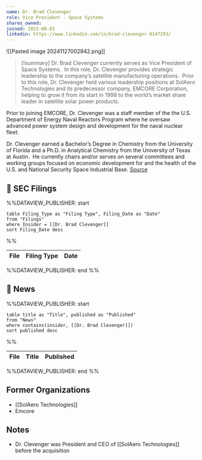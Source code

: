 ```yaml
---
name: Dr. Brad Clevenger
role: Vice President - Space Systems
shares_owned: 
joined: 2022-08-01
linkedin: https://www.linkedin.com/in/brad-clevenger-0147293/
---
```


![[Pasted image 20241127002942.png]]

>[!summary]
Dr. Brad Clevenger currently serves as Vice President of Space Systems.  In this role, Dr. Clevenger provides strategic leadership to the company’s satellite manufacturing operations.  Prior to this role, Dr. Clevenger held various leadership positions at SolAero Technologies and its predecessor company, EMCORE Corporation, helping to grow it from its start in 1998 to the world’s market share leader in satellite solar power products.
>
Prior to joining EMCORE, Dr. Clevenger was a staff member of the the U.S. Department of Energy Naval Reactors Program where he oversaw advanced power system design and development for the naval nuclear fleet.
>
Dr. Clevenger earned a Bachelor’s Degree in Chemistry from the University of Florida and a Ph.D. in Analytical Chemistry from the University of Texas at Austin.  He currently chairs and/or serves on several committees and working groups focused on economic development for and the health of the U.S. and National Security Space Industrial Base.
[Source](https://www.rocketlabusa.com/about/team/)

## 💼 SEC Filings
%%DATAVIEW_PUBLISHER: start
```
table Filing_Type as "Filing Type", Filing_Date as "Date"
from "Filings"
where Insider = [[Dr. Brad Clevenger]]
sort Filing_Date desc

```
%%

| File | Filing Type | Date |
| ---- | ----------- | ---- |

%%DATAVIEW_PUBLISHER: end %%
## 📰 News
%%DATAVIEW_PUBLISHER: start
```
table title as "Title", published as "Published"
from "News"
where contains(insider, [[Dr. Brad Clevenger]])
sort published desc
```
%%

| File | Title | Published |
| ---- | ----- | --------- |

%%DATAVIEW_PUBLISHER: end %%

## Former Organizations

-  [[SolAero Technologies]]
-  Emcore


## Notes

-  Dr. Clevenger was President and CEO of [[SolAero Technologies]] before the acquisition